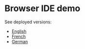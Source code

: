 # Browser IDE demo

See deployed versions:
- [English](https://rosaenlg.org/ide/demo_en_US.html)
- [French](https://rosaenlg.org/ide/demo_fr_FR.html)
- [German](https://rosaenlg.org/ide/demo_de_DE.html)


